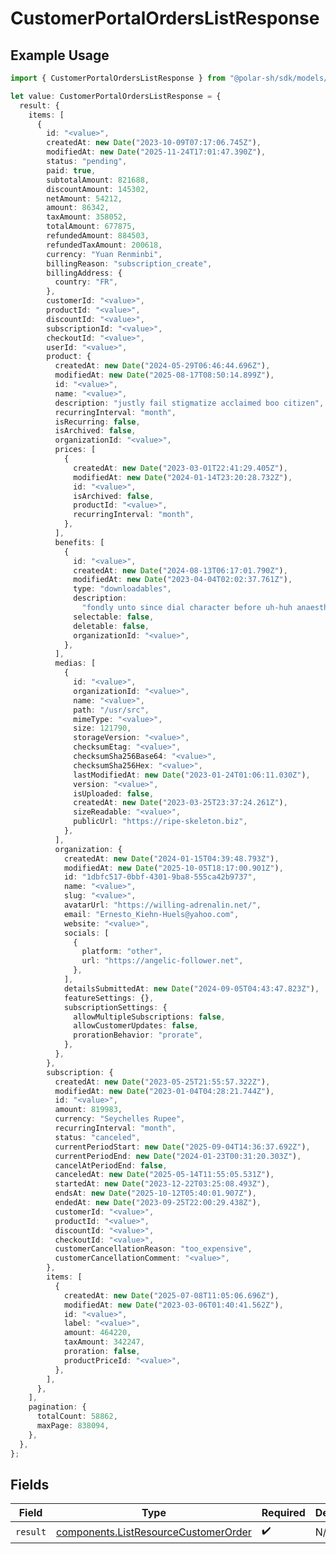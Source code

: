 # CustomerPortalOrdersListResponse

## Example Usage

```typescript
import { CustomerPortalOrdersListResponse } from "@polar-sh/sdk/models/operations/customerportalorderslist.js";

let value: CustomerPortalOrdersListResponse = {
  result: {
    items: [
      {
        id: "<value>",
        createdAt: new Date("2023-10-09T07:17:06.745Z"),
        modifiedAt: new Date("2025-11-24T17:01:47.390Z"),
        status: "pending",
        paid: true,
        subtotalAmount: 821688,
        discountAmount: 145302,
        netAmount: 54212,
        amount: 86342,
        taxAmount: 358052,
        totalAmount: 677875,
        refundedAmount: 884503,
        refundedTaxAmount: 200618,
        currency: "Yuan Renminbi",
        billingReason: "subscription_create",
        billingAddress: {
          country: "FR",
        },
        customerId: "<value>",
        productId: "<value>",
        discountId: "<value>",
        subscriptionId: "<value>",
        checkoutId: "<value>",
        userId: "<value>",
        product: {
          createdAt: new Date("2024-05-29T06:46:44.696Z"),
          modifiedAt: new Date("2025-08-17T08:50:14.899Z"),
          id: "<value>",
          name: "<value>",
          description: "justly fail stigmatize acclaimed boo citizen",
          recurringInterval: "month",
          isRecurring: false,
          isArchived: false,
          organizationId: "<value>",
          prices: [
            {
              createdAt: new Date("2023-03-01T22:41:29.405Z"),
              modifiedAt: new Date("2024-01-14T23:20:28.732Z"),
              id: "<value>",
              isArchived: false,
              productId: "<value>",
              recurringInterval: "month",
            },
          ],
          benefits: [
            {
              id: "<value>",
              createdAt: new Date("2024-08-13T06:17:01.790Z"),
              modifiedAt: new Date("2023-04-04T02:02:37.761Z"),
              type: "downloadables",
              description:
                "fondly unto since dial character before uh-huh anaesthetise consequently unlike",
              selectable: false,
              deletable: false,
              organizationId: "<value>",
            },
          ],
          medias: [
            {
              id: "<value>",
              organizationId: "<value>",
              name: "<value>",
              path: "/usr/src",
              mimeType: "<value>",
              size: 121790,
              storageVersion: "<value>",
              checksumEtag: "<value>",
              checksumSha256Base64: "<value>",
              checksumSha256Hex: "<value>",
              lastModifiedAt: new Date("2023-01-24T01:06:11.030Z"),
              version: "<value>",
              isUploaded: false,
              createdAt: new Date("2023-03-25T23:37:24.261Z"),
              sizeReadable: "<value>",
              publicUrl: "https://ripe-skeleton.biz",
            },
          ],
          organization: {
            createdAt: new Date("2024-01-15T04:39:48.793Z"),
            modifiedAt: new Date("2025-10-05T18:17:00.901Z"),
            id: "1dbfc517-0bbf-4301-9ba8-555ca42b9737",
            name: "<value>",
            slug: "<value>",
            avatarUrl: "https://willing-adrenalin.net/",
            email: "Ernesto_Kiehn-Huels@yahoo.com",
            website: "<value>",
            socials: [
              {
                platform: "other",
                url: "https://angelic-follower.net",
              },
            ],
            detailsSubmittedAt: new Date("2024-09-05T04:43:47.823Z"),
            featureSettings: {},
            subscriptionSettings: {
              allowMultipleSubscriptions: false,
              allowCustomerUpdates: false,
              prorationBehavior: "prorate",
            },
          },
        },
        subscription: {
          createdAt: new Date("2023-05-25T21:55:57.322Z"),
          modifiedAt: new Date("2023-01-04T04:28:21.744Z"),
          id: "<value>",
          amount: 819983,
          currency: "Seychelles Rupee",
          recurringInterval: "month",
          status: "canceled",
          currentPeriodStart: new Date("2025-09-04T14:36:37.692Z"),
          currentPeriodEnd: new Date("2024-01-23T00:31:20.303Z"),
          cancelAtPeriodEnd: false,
          canceledAt: new Date("2025-05-14T11:55:05.531Z"),
          startedAt: new Date("2023-12-22T03:25:08.493Z"),
          endsAt: new Date("2025-10-12T05:40:01.907Z"),
          endedAt: new Date("2023-09-25T22:00:29.438Z"),
          customerId: "<value>",
          productId: "<value>",
          discountId: "<value>",
          checkoutId: "<value>",
          customerCancellationReason: "too_expensive",
          customerCancellationComment: "<value>",
        },
        items: [
          {
            createdAt: new Date("2025-07-08T11:05:06.696Z"),
            modifiedAt: new Date("2023-03-06T01:40:41.562Z"),
            id: "<value>",
            label: "<value>",
            amount: 464220,
            taxAmount: 342247,
            proration: false,
            productPriceId: "<value>",
          },
        ],
      },
    ],
    pagination: {
      totalCount: 58862,
      maxPage: 838094,
    },
  },
};
```

## Fields

| Field                                                                                        | Type                                                                                         | Required                                                                                     | Description                                                                                  |
| -------------------------------------------------------------------------------------------- | -------------------------------------------------------------------------------------------- | -------------------------------------------------------------------------------------------- | -------------------------------------------------------------------------------------------- |
| `result`                                                                                     | [components.ListResourceCustomerOrder](../../models/components/listresourcecustomerorder.md) | :heavy_check_mark:                                                                           | N/A                                                                                          |